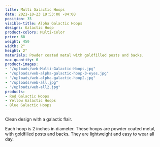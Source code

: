 ```yaml
---
title: Multi Galactic Hoops
date: 2021-10-23 19:53:00 -04:00
position: 35
visible-title: Alpha Galactic Hoops
designs: Galactic Hoop
product-colors: Multi-Color
price: 60
weight: 450
width: 2"
height: 2"
materials: Powder coated metal with goldfilled posts and backs.
max-quantity: 6
product-images:
- "/uploads/web-Multi-Galactic-Hoops.jpg"
- "/uploads/web-alpha-galactic-hoop-3-eyes.jpg"
- "/uploads/web-alpha-galactic-hoop2.jpg"
- "/uploads/web-all.jpg"
- "/uploads/web-all2.jpg"
products:
- Red Galactic Hoops
- Yellow Galactic Hoops
- Blue Galactic Hoops
---
```


Clean design with a galactic flair.

Each hoop is 2 inches in diameter. These hoops are powder coated metal, with goldfilled posts and backs. They are lightweight and easy to wear all day.